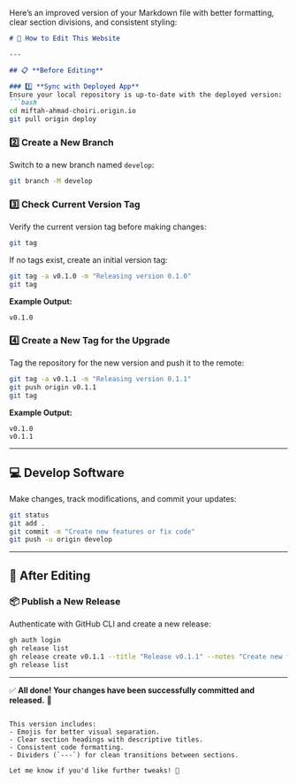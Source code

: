 Here’s an improved version of your Markdown file with better formatting, clear section divisions, and consistent styling:

```markdown
# 🚀 How to Edit This Website

---

## 📋 **Before Editing**

### 1️⃣ **Sync with Deployed App**
Ensure your local repository is up-to-date with the deployed version:
```bash
cd miftah-ahmad-choiri.origin.io
git pull origin deploy
```

### 2️⃣ **Create a New Branch**
Switch to a new branch named `develop`:
```bash
git branch -M develop
```

### 3️⃣ **Check Current Version Tag**
Verify the current version tag before making changes:
```bash
git tag
```
If no tags exist, create an initial version tag:
```bash
git tag -a v0.1.0 -m "Releasing version 0.1.0"
git tag
```
**Example Output:**
```text
v0.1.0
```

### 4️⃣ **Create a New Tag for the Upgrade**
Tag the repository for the new version and push it to the remote:
```bash
git tag -a v0.1.1 -m "Releasing version 0.1.1"
git push origin v0.1.1
git tag
```
**Example Output:**
```text
v0.1.0
v0.1.1
```

---

## 💻 **Develop Software**

Make changes, track modifications, and commit your updates:
```bash
git status
git add .
git commit -m "Create new features or fix code"
git push -u origin develop
```

---

## 🚀 **After Editing**

### 📦 **Publish a New Release**
Authenticate with GitHub CLI and create a new release:
```bash
gh auth login
gh release list
gh release create v0.1.1 --title "Release v0.1.1" --notes "Create new feature and fix code"
gh release list
```

---

✅ **All done! Your changes have been successfully committed and released.** 🎉
```

This version includes:
- Emojis for better visual separation.
- Clear section headings with descriptive titles.
- Consistent code formatting.
- Dividers (`---`) for clean transitions between sections.

Let me know if you'd like further tweaks! 🚀
